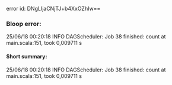 error id: DNgLIjaCNjTJ+b4XxOZhIw==
### Bloop error:

25/06/18 00:20:18 INFO DAGScheduler: Job 38 finished: count at main.scala:151, took 0,009711 s
#### Short summary: 

25/06/18 00:20:18 INFO DAGScheduler: Job 38 finished: count at main.scala:151, took 0,009711 s